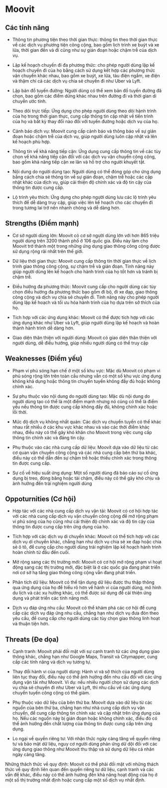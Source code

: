 # Moovit

## Các tính năng

- Thông tin phương tiện theo thời gian thực: thông tin theo thời gian thực về các dịch vụ phương tiện công cộng, bao gồm lịch trình xe buýt và xe lửa, thời gian đến và đi cũng như sự gián đoạn hoặc chậm trễ của dịch vụ.

- Lập kế hoạch chuyến đi đa phương thức: cho phép người dùng lập kế hoạch chuyến đi của họ bằng cách sử dụng kết hợp các phương thức vận chuyển khác nhau, bao gồm xe buýt, xe lửa, tàu điện ngầm, xe điện và thậm chí cả các dịch vụ chia sẻ chuyến đi như Uber và Lyft.

- Lập bản đồ tuyến đường: Người dùng có thể xem bản đồ tuyến đường đã chọn, bao gồm các điểm dừng khác nhau trên đường đi và thời gian di chuyển ước tính.

- Theo dõi trực tiếp: Ứng dụng cho phép người dùng theo dõi hành trình của họ trong thời gian thực, cung cấp thông tin cập nhật về tiến trình của họ và bất kỳ thay đổi nào đối với tuyến đường hoặc dịch vụ của họ.

- Cảnh báo dịch vụ: Moovit cung cấp cảnh báo và thông báo về sự gián đoạn hoặc chậm trễ của dịch vụ, giúp người dùng luôn cập nhật và lên kế hoạch phù hợp.

- Thông tin về khả năng tiếp cận: Ứng dụng cung cấp thông tin về các tùy chọn về khả năng tiếp cận đối với các dịch vụ vận chuyển công cộng, bao gồm khả năng tiếp cận xe lăn và hỗ trợ cho người khuyết tật.

- Nội dung do người dùng tạo: Người dùng có thể đóng góp cho ứng dụng bằng cách chia sẻ thông tin về sự gián đoạn, chậm trễ hoặc các cập nhật khác của dịch vụ, giúp cải thiện độ chính xác và độ tin cậy của thông tin được cung cấp.

- Lộ trình yêu thích: Ứng dụng cho phép người dùng lưu các lộ trình yêu thích để dễ dàng truy cập, giúp việc lên kế hoạch cho các chuyến đi trong tương lai trở nên nhanh chóng và dễ dàng hơn.

## Strengths (Điểm mạnh)

- Cơ sở người dùng lớn: Moovit có cơ sở người dùng lớn với hơn 865 triệu người dùng trên 3200 thành phố ở 106 quốc gia. Điều này làm cho Moovit trở thành một trong những ứng dụng giao thông công cộng được sử dụng rộng rãi nhất trên thế giới.

- Dữ liệu thời gian thực: Moovit cung cấp thông tin thời gian thực về lịch trình giao thông công cộng, sự chậm trễ và gián đoạn. Tính năng này giúp người dùng lên kế hoạch cho hành trình của họ tốt hơn và tránh bị chậm trễ.

- Điều hướng đa phương thức: Moovit cung cấp cho người dùng các tùy chọn điều hướng đa phương thức bao gồm đi bộ, đi xe đạp, giao thông công cộng và dịch vụ chia sẻ chuyến đi. Tính năng này cho phép người dùng lập kế hoạch và tối ưu hóa hành trình của họ dựa trên sở thích của họ.

- Tích hợp với các ứng dụng khác: Moovit có thể được tích hợp với các ứng dụng khác như Uber và Lyft, giúp người dùng lập kế hoạch và hoàn thành hành trình dễ dàng hơn.

- Giao diện thân thiện với người dùng: Moovit có giao diện thân thiện với người dùng, dễ điều hướng, giúp nhiều người dùng có thể truy cập

## Weaknesses (Điểm yếu)

- Phạm vi phủ sóng hạn chế ở một số khu vực: Mặc dù Moovit có phạm vi phủ sóng rộng lớn trên toàn cầu nhưng vẫn có một số khu vực ứng dụng không khả dụng hoặc thông tin chuyển tuyến không đầy đủ hoặc không chính xác.

- Sự phụ thuộc vào nội dung do người dùng tạo: Mặc dù nội dung do người dùng tạo có thể là một điểm mạnh nhưng nó cũng có thể là điểm yếu nếu thông tin được cung cấp không đầy đủ, không chính xác hoặc lỗi thời.

- Mức độ dịch vụ không nhất quán: Các dịch vụ chuyển tuyến có thể khác nhau rất nhiều ở các khu vực khác nhau và vào các thời điểm khác nhau, điều này có thể gây khó khăn cho Moovit trong việc cung cấp thông tin chính xác và đáng tin cậy.

- Phụ thuộc vào các nhà cung cấp dữ liệu: Moovit dựa vào dữ liệu từ các cơ quan vận chuyển công cộng và các nhà cung cấp bên thứ ba khác, điều này có thể dẫn đến sự chậm trễ hoặc thiếu chính xác trong thông tin được cung cấp.

- Sự cố về hiệu suất ứng dụng: Một số người dùng đã báo cáo sự cố ứng dụng bị treo, đóng băng hoặc tải chậm, điều này có thể gây khó chịu và ảnh hưởng đến trải nghiệm người dùng

## Oppoturnities (Cơ hội)

- Hợp tác với các nhà cung cấp dịch vụ vận tải: Moovit có cơ hội hợp tác với các nhà cung cấp dịch vụ vận chuyển công cộng để mở rộng phạm vi phủ sóng của họ cũng như cải thiện độ chính xác và độ tin cậy của thông tin được cung cấp trên ứng dụng của họ.

- Tích hợp với các dịch vụ di chuyển khác: Moovit có thể tích hợp với các dịch vụ di chuyển khác, chẳng hạn như dịch vụ chia sẻ xe đạp hoặc chia sẻ ô tô, để cung cấp cho người dùng trải nghiệm lập kế hoạch hành trình hoàn chỉnh từ đầu đến cuối.

- Mở rộng sang các thị trường mới: Moovit có cơ hội mở rộng phạm vi hoạt động sang các thị trường mới, đặc biệt là ở các quốc gia đang phát triển nơi cơ sở hạ tầng giao thông công cộng vẫn đang phát triển.

- Phân tích dữ liệu: Moovit có thể tận dụng dữ liệu được thu thập thông qua ứng dụng của họ để hiểu rõ hơn về hành vi của người dùng, mô hình du lịch và các xu hướng khác, có thể được sử dụng để cải thiện ứng dụng và phát triển các tính năng mới.

- Dịch vụ đáp ứng nhu cầu: Moovit có thể khám phá các cơ hội để cung cấp các dịch vụ đáp ứng nhu cầu, chẳng hạn như dịch vụ đưa đón theo yêu cầu, để cung cấp cho người dùng các tùy chọn giao thông linh hoạt và thuận tiện hơn.

## Threats (Đe dọa)

- Cạnh tranh: Moovit phải đối mặt với sự cạnh tranh từ các ứng dụng giao thông khác, chẳng hạn như Google Maps, Transit và Citymapper, cung cấp các tính năng và dịch vụ tương tự.

- Thay đổi hành vi của người dùng: Hành vi và sở thích của người dùng liên tục thay đổi, điều này có thể ảnh hưởng đến nhu cầu đối với các ứng dụng vận tải như Moovit. Ví dụ: nếu nhiều người chọn sử dụng các dịch vụ chia sẻ chuyến đi như Uber và Lyft, thì nhu cầu về các ứng dụng chuyển tuyến công cộng có thể giảm.

- Phụ thuộc vào dữ liệu của bên thứ ba: Moovit dựa vào dữ liệu từ các nguồn của bên thứ ba, chẳng hạn như nhà cung cấp dịch vụ vận chuyển, để cung cấp thông tin chính xác và cập nhật trên ứng dụng của họ. Nếu các nguồn này bị gián đoạn hoặc không chính xác, điều đó có thể ảnh hưởng đến chất lượng của thông tin được cung cấp trên ứng dụng.

- Lo ngại về quyền riêng tư: Với nhận thức ngày càng tăng về quyền riêng tư và bảo mật dữ liệu, nguy cơ người dùng phản ứng dữ dội đối với các ứng dụng giao thông như Moovit thu thập và sử dụng dữ liệu cá nhân ngày càng tăng.

Những thách thức về quy định: Moovit có thể phải đối mặt với những thách thức về quy định liên quan đến quyền riêng tư dữ liệu, cạnh tranh và các vấn đề khác, điều này có thể ảnh hưởng đến khả năng hoạt động của họ ở một số thị trường nhất định hoặc cung cấp một số dịch vụ nhất định.
